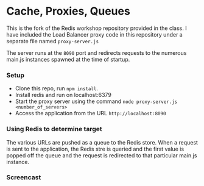 Cache, Proxies, Queues
=========================

This is the fork of the Redis workshop repository provided in the class. I have included the Load Balancer proxy code in this repository under a separate file named `proxy-server.js`

The server runs at the `8090` port and redirects requests to the numerous main.js instances spawned at the time of startup. 

### Setup

* Clone this repo, run `npm install`.
* Install redis and run on localhost:6379
* Start the proxy server using the command `node proxy-server.js <number_of_servers>`
* Access the application from the URL `http://localhost:8090`

### Using Redis to determine target
The various URLs are pushed as a queue to the Redis store. When a request is sent to the application, the Redis stre is queried and the first value is popped off the queue and the request is redirected to that particular main.js instance.

### Screencast
